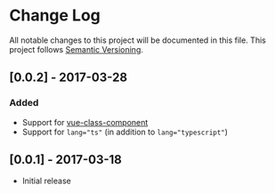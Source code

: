 # Change Log
All notable changes to this project will be documented in this file.
This project follows [Semantic Versioning](http://semver.org/).

## [0.0.2] - 2017-03-28
### Added
 - Support for [vue-class-component](https://github.com/vuejs/vue-class-component)
 - Support for `lang="ts"` (in addition to `lang="typescript"`)

## [0.0.1] - 2017-03-18
 - Initial release
